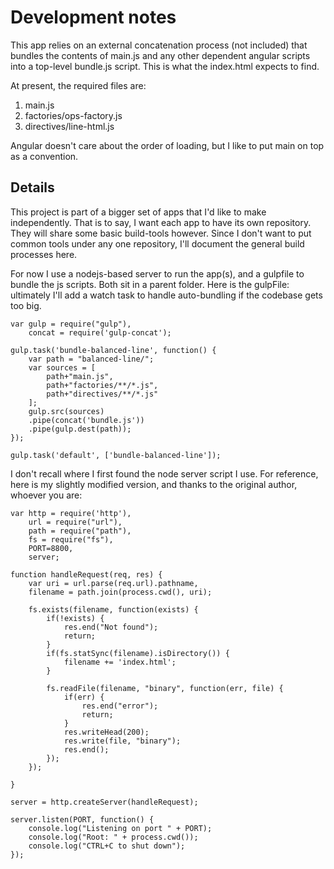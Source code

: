 # Development notes
This app relies on an external concatenation process (not included) that bundles the contents of 
main.js and any other dependent angular scripts into a top-level bundle.js script. This is what 
the index.html expects to find.

At present, the required files are:

1. main.js
2. factories/ops-factory.js
3. directives/line-html.js

Angular doesn't care about the order of loading, but I like to put main on top as a convention.

## Details
This project is part of a bigger set of apps that I'd like to make independently. That is to say,
I want each app to have its own repository. They will share some basic build-tools however.
Since I don't want to put common tools under any one repository, I'll document the general build processes here.

For now I use a nodejs-based server to run the app(s), and a gulpfile to bundle the js scripts.
Both sit in a parent folder. Here is the gulpFile: ultimately I'll add a watch task to handle auto-bundling if the codebase gets too big.
```
var gulp = require("gulp"),
	concat = require('gulp-concat');

gulp.task('bundle-balanced-line', function() {
	var path = "balanced-line/";
	var sources = [
		path+"main.js",
		path+"factories/**/*.js",
		path+"directives/**/*.js"
	];
	gulp.src(sources)
	.pipe(concat('bundle.js'))
	.pipe(gulp.dest(path));
});

gulp.task('default', ['bundle-balanced-line']);
```

I don't recall where I first found the node server script I use. For reference, here is my slightly 
modified version, and thanks to the original author, whoever you are:
```
var http = require('http'),
	url = require("url"),
	path = require("path"),
	fs = require("fs"),
	PORT=8800,
	server;

function handleRequest(req, res) {
	var uri = url.parse(req.url).pathname, 
	filename = path.join(process.cwd(), uri);
	
	fs.exists(filename, function(exists) {
		if(!exists) {
			res.end("Not found");
			return;
		}
		if(fs.statSync(filename).isDirectory()) {
			filename += 'index.html';
		}
		
		fs.readFile(filename, "binary", function(err, file) {
			if(err) {
				res.end("error");
				return;
			}
			res.writeHead(200);
			res.write(file, "binary");
			res.end();
		});
	});
	
}

server = http.createServer(handleRequest);

server.listen(PORT, function() {
	console.log("Listening on port " + PORT);
	console.log("Root: " + process.cwd());
	console.log("CTRL+C to shut down");
});

```
